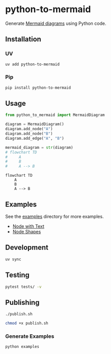 # python-to-mermaid

Generate [Mermaid diagrams](https://mermaid.js.org/) using Python code.

## Installation

### UV

```bash
uv add python-to-mermaid
```

### Pip

```bash
pip install python-to-mermaid
```

## Usage

```python
from python_to_mermaid import MermaidDiagram

diagram = MermaidDiagram()
diagram.add_node("A")
diagram.add_node("B")
diagram.add_edge("A", "B")

mermaid_diagram = str(diagram)
# flowchart TD
#     A
#     B
#     A --> B
```

```mermaid
flowchart TD
    A
    B
    A --> B
```

## Examples

See the [examples](examples) directory for more examples.

- [Node with Text](examples/node_with_text.md)
- [Node Shapes](examples/node_shapes.md)

## Development

```bash
uv sync
```

## Testing

```bash
pytest tests/ -v
```

## Publishing

```bash
./publish.sh
```

```bash
chmod +x publish.sh
```

### Generate Examples

```bash
python examples
```
